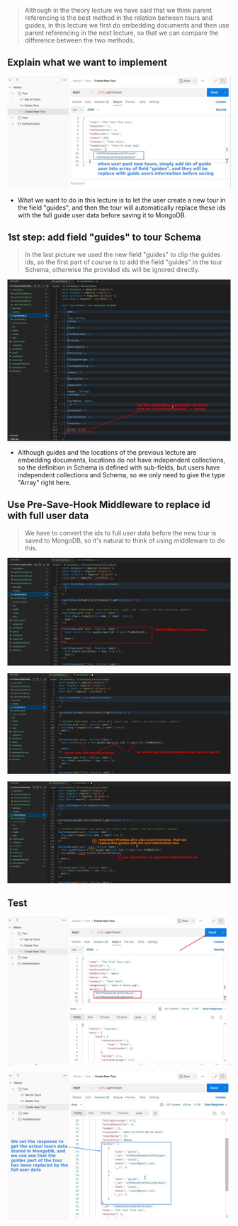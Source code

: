 > Although in the theory lecture we have said that we think parent referencing is the best method in the relation between tours and guides, in this lecture we first do embedding documents and then use parent referencing in the next lecture, so that we can compare the difference between the two methods.

## **Explain what we want to implement**

![Alt user create new tour with simply guides ids](pic/01.jpg)

- What we want to do in this lecture is to let the user create a new tour in the field "guides", and then the tour will automatically replace these ids with the full guide user data before saving it to MongoDB.

## **1st step: add field "guides" to tour Schema**

> In the last picture we used the new field "guides" to clip the guides ids, so the first part of course is to add the field "guides" in the tour Schema, otherwise the provided ids will be ignored directly.

![Alt add new field "guides" to tour Schema](pic/05.jpg)

- Although guides and the locations of the previous lecture are embedding documents, locations do not have independent collections, so the definition in Schema is defined with sub-fields, but users have independent collections and Schema, so we only need to give the type "Array" right here.

## **Use Pre-Save-Hook Middleware to replace id with full user data**

> We have to convert the ids to full user data before the new tour is saved to MongoDB, so it's natural to think of using middleware to do this.

![Alt pre-save-hook middleware map](pic/02.jpg)

![Alt pre-save-hook middleware solve asyncronous problem](pic/03.jpg)

![Alt use promises and asynchronouse again](pic/04.jpg)

## **Test**

![Alt send request to create new tour with guide ids](pic/06.jpg)

![Alt get response with full guide's user informations](pic/07.jpg)
